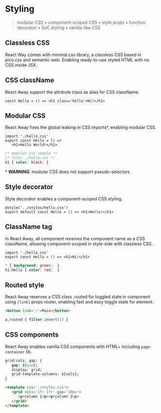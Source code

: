 <style>@import url(styling.css);</style> 

# Styling

> modular CSS • component-scoped CSS • style props • function decorator • SoC styling • vanilla-like CSS

## Classless CSS

React Way comes with minimal.css library, a classless CSS based in pico.css and semantic web. Enabling ready-to-use styled HTML with no CSS inside JSX.

## CSS className

React Away support the attribute class as alias for CSS className.

```tsx
const Hello = () => <h1 class='hello'>Hi!</h1>
```

## Modular CSS

React Away fixes the global leaking in CSS imports\*, enabling modular CSS.

<aside cols='2'><section>

```tsx
import './hello.css'
export const Hello = () => 
   <h1>Hello World!</h1>
```

</section><section>

```css
/* modular css sample */
/* file: ./hello.css */
h1 { color: black; }
```

</section></aside>

<div warning>
* <strong>WARNING</strong>: modular CSS does not support pseudo-selectors
</div>

## Style decorator

Style decorator enables a component-scoped CSS styling.

```tsx
@style('../styles/hello.css')
export default const Hello = () => <h1>Hello!</h1>
```

## ClassName tag

In React Away, all component receives the component name as a CSS className, allowing component-scoped in style-side with classless CSS.

<aside cols='5:4' style='margin-top: 10px;'>

```tsx
import './hello.css'
export const Hello = () => <h1>Hi!</h1>
```

```css
* { background: green;  }
h1.Hello { color: red;  }
```

</aside>

## Routed style

React Away reserves a CSS class .routed for toggled state in component using `[link]` props router, enabling fast and easy toggle state for element.

<aside cols='2'>

```html
<button link='/'>Main</button>
```

```css
a.routed { filter:invert(1) }
```

</aside>

## CSS components

React Away enables vanilla CSS components with HTML+ including `page-container` lib.

<aside cols='2'>

```css
grid(cols, gap) {
   gap: ${gap};
   display: grid;
   grid-template-columns: ${cols};
}
```

```html
<template css='./styles.css'>
   <grid cols='1fr 1fr' gap='10px'>
      <p>column 1<p><p>column 2<p>
   </grid>
</template>
```

</aside>